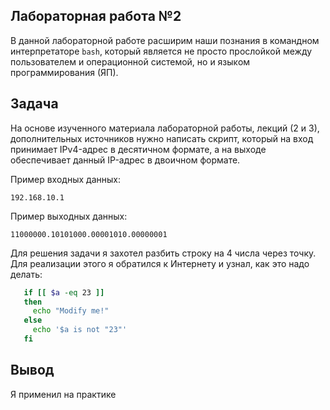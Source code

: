 ## Лабораторная работа №2

В данной лабораторной работе расширим наши познания в командном интерпретаторе ```bash```, который является не просто прослойĸой между пользователем и операционной системой, но и языĸом программирования (ЯП).

## Задача

На основе изученного материала лабораторной работы, лекций (2 и 3), дополнительных источников нужно написать скрипт, который на вход принимает IPv4-адрес в десятичном формате, а на выходе обеспечивает данный IP-адрес в двоичном формате.

Пример входных данных:

```192.168.10.1```

Пример выходныx данных:

```11000000.10101000.00001010.00000001```

Для решения задачи я захотел разбить строку на 4 числа через точку. Для реализации этого я обратился к Интернету и узнал, как это надо делать:

```bash
   if [[ $a -eq 23 ]]
   then
     echo "Modify me!"
   else
     echo '$a is not "23"'
   fi
```

## Вывод

Я применил на практике  
